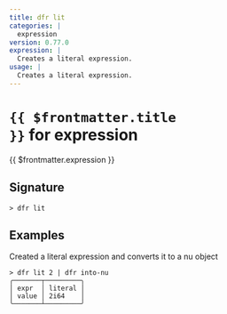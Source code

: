```yaml
---
title: dfr lit
categories: |
  expression
version: 0.77.0
expression: |
  Creates a literal expression.
usage: |
  Creates a literal expression.
---
```


# <code>{{ $frontmatter.title }}</code> for expression

<div class='command-title'>{{ $frontmatter.expression }}</div>

## Signature

```> dfr lit ```

## Examples

Created a literal expression and converts it to a nu object
```shell
> dfr lit 2 | dfr into-nu
╭───────┬─────────╮
│ expr  │ literal │
│ value │ 2i64    │
╰───────┴─────────╯
```
